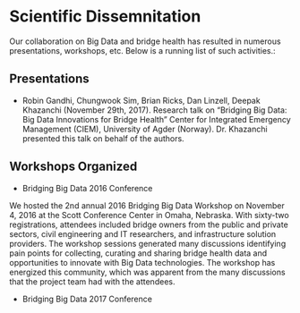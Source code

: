 # Scientific Dissemnitation

Our collaboration on Big Data and bridge health has resulted in numerous presentations, workshops, etc. Below is a running list of such activities.:

## Presentations

 - Robin Gandhi, Chungwook Sim, Brian Ricks, Dan Linzell, Deepak Khazanchi (November 29th, 2017). Research talk on “Bridging Big Data: Big Data Innovations for Bridge Health” Center for Integrated Emergency Management (CIEM), University of Agder (Norway). Dr. Khazanchi presented this talk on behalf of the authors.
 
 ## Workshops Organized
 
  - Bridging Big Data 2016 Conference
   
   We hosted the 2nd annual 2016 Bridging Big Data Workshop on November 4, 2016 at the Scott Conference Center in Omaha, Nebraska. With sixty-two registrations, attendees included bridge owners from the public and private sectors, civil engineering and IT researchers, and infrastructure solution providers. The workshop sessions generated many discussions identifying pain points for collecting, curating and sharing bridge health data and opportunities to innovate with Big Data technologies.  The workshop has energized this community, which was apparent from the many discussions that the project team had with the attendees.
  
  - Bridging Big Data 2017 Conference
